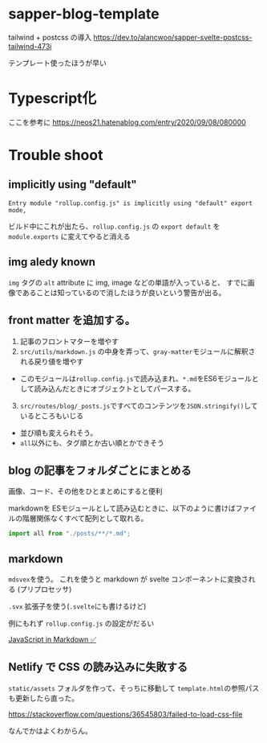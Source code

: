# sapper-blog-template


tailwind + postcss の導入
https://dev.to/alancwoo/sapper-svelte-postcss-tailwind-473i

テンプレート使ったほうが早い


# Typescript化

ここを参考に
https://neos21.hatenablog.com/entry/2020/09/08/080000


# Trouble shoot

## implicitly using "default"

```
Entry module "rollup.config.js" is implicitly using "default" export mode, 
```

ビルド中にこれが出たら、`rollup.config.js` の `export default` を `module.exports` に変えてやると消える


## img aledy known

`img` タグの `alt` attribute に img, image などの単語が入っていると、
すでに画像であることは知っているので消したほうが良いという警告が出る。


## front matter を追加する。

1. 記事のフロントマターを増やす
2. `src/utils/markdown.js` の中身を弄って、`gray-matter`モジュールに解釈される戻り値を増やす
  - このモジュールは`rollup.config.js`で読み込まれ、`*.md`をES6モジュールとして読み込んだときにオブジェクトとしてパースする。
3. `src/routes/blog/_posts.js`ですべてのコンテンツを`JSON.stringify()`しているところもいじる
  - 並び順も変えられそう。
  - `all`以外にも、タグ順とか古い順とかできそう



## blog の記事をフォルダごとにまとめる

画像、コード、その他をひとまとめにすると便利

markdownを ESモジュールとして読み込むときに、以下のように書けばファイルの階層関係なくすべて配列として取れる。

```js
import all from "./posts/**/*.md";
```

## markdown

`mdsvex`を使う。
これを使うと markdown が svelte コンポーネントに変換される
(プリプロセッサ)

`.svx` 拡張子を使う(`.svelte`にも書けるけど)

例にもれず `rollup.config.js` の設定がだるい

[JavaScript in Markdown ✅](https://sapper-goals.netlify.app/goals/javascript-in-markdown/)



## Netlify で CSS の読み込みに失敗する

`static/assets` フォルダを作って、そっちに移動して
`template.html`の参照パスも更新したら直った。


https://stackoverflow.com/questions/36545803/failed-to-load-css-file

なんでかはよくわからん。
